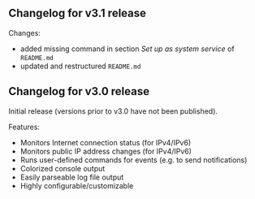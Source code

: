 ## Changelog for v3.1 release

Changes:
- added missing command in section _Set up as system service_ of `README.md`
- updated and restructured `README.md`

## Changelog for v3.0 release

Initial release (versions prior to v3.0 have not been published).

Features:
- Monitors Internet connection status (for IPv4/IPv6)
- Monitors public IP address changes (for IPv4/IPv6)
- Runs user-defined commands for events (e.g. to send notifications)
- Colorized console output
- Easily parseable log file output
- Highly configurable/customizable

